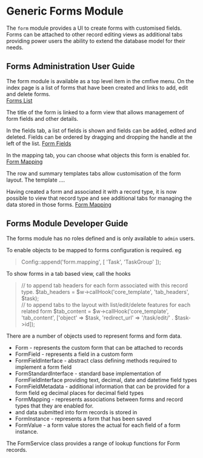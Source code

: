 # Generic Forms Module


The `form` module provides a UI to create forms with customised fields. Forms can be attached to other record editing views as additional tabs providing power users the ability to extend the database model for their needs.


## Forms Administration User Guide
The form module is available as a top level item in the cmfive menu. On the index page is a list of forms that have been created and links to add, edit and delete forms.  
[Forms List](https://raw.githubusercontent.com/2pisoftware/cmfive/0-8-0-BRANCH/doc/wiki/forms_list.png)

The title of the form is linked to a form view that allows management of form fields and other details.

In the fields tab, a list of fields is shown and fields can be added, edited and deleted.
Fields can be ordered by dragging and dropping the handle at the left of the list.
[Form Fields](https://raw.githubusercontent.com/2pisoftware/cmfive/0-8-0-BRANCH/doc/wiki/form_fields.png)

In the mapping tab, you can choose what objects this form is enabled for. 
[Form Mapping](https://raw.githubusercontent.com/2pisoftware/cmfive/0-8-0-BRANCH/doc/wiki/form_mapping.png)

The row and summary templates tabs allow customisation of the form layout.
The template ....

Having created a form and associated it with a record type, it is now possible to view that record type and see additional tabs for managing the data stored in those forms.
[Form Mapping](https://raw.githubusercontent.com/2pisoftware/cmfive/0-8-0-BRANCH/doc/wiki/form_tasks.png)


## Forms Module Developer Guide

The forms module has no roles defined and is only available to `admin` users.

To enable objects to be mapped to forms configuration is required.
eg 
> Config::append('form.mapping', [
> 	'Task', 'TaskGroup'
> ]);


To show forms in a tab based view, call the hooks 
> // to append tab headers for each form associated with this record type.
> $tab_headers = $w->callHook('core_template', 'tab_headers', $task);   
> // to append tabs to the layout with list/edit/delete features for each related form
> $tab_content = $w->callHook('core_template', 'tab_content', ['object' => $task, 'redirect_url' => '/task/edit/' . $task->id]); 


There are a number of objects used to represent forms and form data.

- Form - represents the custom form that can be attached to records
- FormField - represents a field in a custom form
- FormFieldInterface - abstract class defining methods required to implement a form field
- FormStandardInterface - standard base implementation of FormFieldInterface providing text, decimal, date and datetime field types
- FormFieldMetadata - additional information that can be provided for a form field eg decimal places for decimal field types
- FormMapping - represents associations between forms and record types that they are enabled for.
- and data submitted into form records is stored in
- FormInstance - represents a form that has been saved
- FormValue - a form value stores the actual for each field of a form instance.

The FormService class provides a range of lookup functions for Form records.
